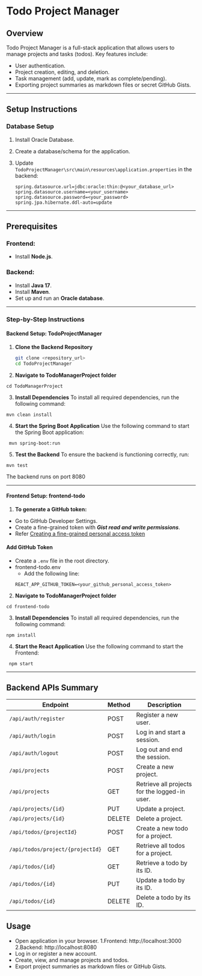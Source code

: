 # **Todo Project Manager**

## **Overview**
Todo Project Manager is a full-stack application that allows users to manage projects and tasks (todos). Key features include:

- User authentication.
- Project creation, editing, and deletion.
- Task management (add, update, mark as complete/pending).
- Exporting project summaries as markdown files or secret GitHub Gists.

---

## **Setup Instructions**

### **Database Setup**
1. Install Oracle Database.
2. Create a database/schema for the application. 
3. Update `TodoProjectManager\src\main\resources\application.properties` in the backend:

   ```properties
   spring.datasource.url=jdbc:oracle:thin:@<your_database_url>
   spring.datasource.username=<your_username>
   spring.datasource.password=<your_password>
   spring.jpa.hibernate.ddl-auto=update

---

## Prerequisites
### Frontend:
- Install **Node.js**.

### Backend:
- Install **Java 17**.
- Install **Maven**.
- Set up and run an **Oracle database**.

---

### Step-by-Step Instructions

#### Backend Setup: TodoProjectManager

1. **Clone the Backend Repository**
   ```bash
   git clone <repository_url>
   cd TodoProjectManager

2. **Navigate to TodoManagerProject folder**
```
cd TodoManagerProject
```
3. **Install Dependencies**
To install all required dependencies, run the following command:  
  ```env
  mvn clean install
```
4. **Start the Spring Boot Application**
Use the following command to start the Spring Boot application:
 ```env
  mvn spring-boot:run
```
5. **Test the Backend**
To ensure the backend is functioning correctly, run:
```
mvn test
```
The backend runs on port 8080

----
#### Frontend Setup: frontend-todo

1. **To generate a GitHub token:**

- Go to GitHub Developer Settings.
- Create a fine-grained token with ***Gist read and write permissions***.
- Refer [Creating a fine-grained personal access token](https://docs.github.com/en/authentication/keeping-your-account-and-data-secure/managing-your-personal-access-tokens#creating-a-fine-grained-personal-access-token)

#### Add GitHub Token
- Create a `.env` file in the root directory.
- frontend-todo\.env
  - Add the following line:
   ```
   REACT_APP_GITHUB_TOKEN=<your_github_personal_access_token>
   ```

2. **Navigate to TodoManagerProject folder**
```
cd frontend-todo
```
3. **Install Dependencies**
To install all required dependencies, run the following command:  
  ```
  npm install
```
4. **Start the React Application**
Use the following command to start the Frontend:
 ```
  npm start
```

---

## Backend APIs Summary

| **Endpoint**                | **Method** | **Description**                         |
|-----------------------------|------------|-----------------------------------------|
| `/api/auth/register`        | POST       | Register a new user.                    |
| `/api/auth/login`           | POST       | Log in and start a session.             |
| `/api/auth/logout`          | POST       | Log out and end the session.            |
| `/api/projects`             | POST       | Create a new project.                   |
| `/api/projects`             | GET        | Retrieve all projects for the logged-in user. |
| `/api/projects/{id}`        | PUT        | Update a project.                       |
| `/api/projects/{id}`        | DELETE     | Delete a project.                       |
| `/api/todos/{projectId}`    | POST       | Create a new todo for a project.        |
| `/api/todos/project/{projectId}` | GET    | Retrieve all todos for a project.       |
| `/api/todos/{id}`           | GET        | Retrieve a todo by its ID.              |
| `/api/todos/{id}`           | PUT        | Update a todo by its ID.                |
| `/api/todos/{id}`           | DELETE     | Delete a todo by its ID.                |



## Usage
- Open application in your browser.
   1.Frontend: http://localhost:3000
   2.Backend: http://localhost:8080
- Log in or register a new account.
- Create, view, and manage projects and todos.
- Export project summaries as markdown files or GitHub Gists.

